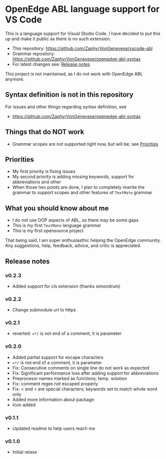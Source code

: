 # OpenEdge ABL language support for VS Code
This is a language support for Visual Studio Code. I have decided to put this up and make it public as there is no such extension.
- This repository: https://github.com/ZaphyrVonGenevese/vscode-abl
- Grammar repository: https://github.com/ZaphyrVonGenevese/openedge-abl-syntax
- For latest changes see: [Release notes](#release-notes)

This project is not maintained, as I do not work with OpenEdge ABL anymore.

## Syntax definition is not in this repository
For issues and other things regarding syntax definition, see
 - https://github.com/ZaphyrVonGenevese/openedge-abl-syntax

## Things that do NOT work
- Grammar scopes are not supported right now, but will be; see [Priorities](#priorities)

## Priorities
- My first priority is fixing issues
- My second priority is adding missing keywords, support for abbreviations and other
- When those two points are done, I plan to completely rewrite the grammar to support scopes and other features of `TextMate` grammar

## What you should know about me
- I do not use OOP aspects of ABL, so there may be some gaps
- This is my first `TextMate` language grammar
- This is my first opensource project

That being said, I am super enthusiasthic helping the OpenEdge community. Any suggestions, help, feedback, advice, and critic is appreciated.

## Release notes

### v0.2.3
- Added support for cls extension (thanks simondrum)

### v0.2.2
- Change submodule url to https

### v0.2.1
- reverted: `=*/` is not end of a comment, it is parameter

### v0.2.0
- Added partial support for escape characters
- `=*/` is not end of a comment, it is parameter
- Fix: Consecutive comments on single line do not work as expected
- Fix: Significant performance loss after adding support for abbreviations
- Preprocesor names marked as functions; temp. solution
- Fix: comment regex not escaped properly
- Fix: < and > are special characters; keywords set to match whole word only
- Added more information about package
- Icon added

### v0.1.1
- Updated readme to help users reach me

### v0.1.0
- Initial relase

